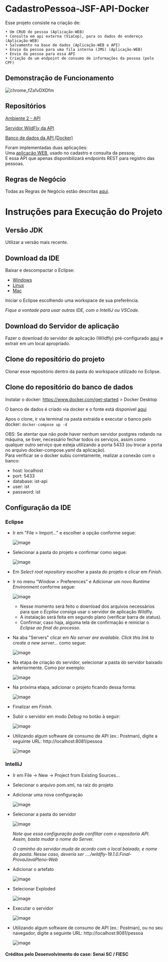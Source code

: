 # CadastroPessoa-JSF-API-Docker

Esse projeto consiste na criação de:

    • Um CRUD de pessoa (Aplicação-WEB)
    • Consulta em api externa (ViaCep), para os dados do endereço (Aplicação-WEB)
    • Salvamento na base de dados (Aplicação-WEB e API)
    • Envio da pessoa para uma fila interna (JMS) (Aplicação-WEB)
    • Envio da pessoa para essa API
    • Criação de um endpoint de consumo de informações da pessoa (pelo CPF)

## Demonstração de Funcionamento
![chrome_fZa1vDXDfm][demo-funcionamento]


## Repositórios

[ Ambiente 2 - API ][link-api] 

[ Servidor WildFly da API ][server-api] 

[ Banco de dados da API (Docker) ][banco-api] 

Foram implementadas duas aplicações:  
Uma [aplicação WEB][aplicacao-web], usado no cadastro e consulta da pessoa;  
E essa API que apenas disponibilizará endpoints REST para registro das pessoas. 


## Regras de Negócio
Todas as Regras de Negócio estão descritas [aqui][regras-de-negocio].
 


# Instruções para Execução do Projeto

## Versão JDK
Utilizar a versão mais recente.

## Download da IDE
Baixar e descompactar o Eclipse:

- [Windows][eclipse-windows]
- [Linux][eclipse-linux]
- [Mac][eclipse-mac]

Iniciar o Eclipse escolhendo uma workspace de sua preferência.

*Fique a vontade para usar outras IDE, com o IntelliJ ou VSCode.*

## Download do Servidor de aplicação 
Fazer o download do servidor de aplicação (Wildfly) pré-configurado [aqui][server-api] e extrair em um local apropriado.

## Clone do repositório do projeto

Clonar esse repositório dentro da pasta do workspace utilizado no Eclipse.

## Clone do repositório do banco de dados

Instalar o docker: https://www.docker.com/get-started > Docker Desktop

O banco de dados é criado via docker e o fonte está disponível [aqui][banco-api]

Apos o clone, ir via terminal na pasta extraida e executar o banco pelo docker: `docker-compose up -d`

OBS: Se atentar que não pode haver nenhum servidor postgres rodando na máquina, se tiver, necessário fechar todos os serviços, assim como
qualquer outro serviço que esteja utilizando a porta 5433 (ou trocar a porta no arquivo docker-compose.yaml da aplicação).  
Para verificar se o docker subiu corretamente, realizar a conexão com o banco:
- host: localhost
- port: 5433
- database: ist-api
- user: ist
- password: ist

## Configuração da IDE

### Eclipse
- Ir em "File > Import..." e escolher a opção conforme segue:

  ![image][inst-1]

- Selecionar a pasta do projeto e confirmar como segue:

  ![image][inst-2]

- Em *Select root repository* escolher a pasta do projeto e clicar em *Finish*.
- Ir no menu "Window > Preferences" e Adicionar um novo *Runtime Environment* conforme segue:

  ![image][inst-3]

  - Nesse momento será feito o download dos arquivos necessários para que o *Ecplise* consiga usar o servidor de aplicação Wildfly.
  - A instalação será feita em segundo plano (verificar barra de status).
  - Confirmar, caso haja, alguma tela de confirmação e reiniciar o *Eclipse ao final do processo*.

- Na aba "Servers" clicar em *No server are available. Click this link to create a new server...* como segue:

  ![image][inst-4]

- Na etapa de criação do servidor, selecionar a pasta do servidor baixado anteriormente. Como por exemplo:

  ![image][inst-5]

- Na próxima etapa, adicionar o projeto ficando dessa forma:

  ![image][inst-6]

- Finalizar em *Finish*.

- Subir o servidor em modo *Debug* no botão à seguir:

  ![image][inst-7]

- Utilizando algum software de consumo de API (ex.: Postman), digite a seguinte URL: http://localhost:8081/pessoa

  ![image][inst-8]


### IntelliJ

- Ir em File -> New -> Project from Existing Sources...

- Selecionar o arquivo pom.xml, na raiz do projeto

- Adicionar uma nova configuração

  ![image][inst-9]

- Selecionar a pasta do servidor

  ![image][inst-10]

  *Note que essa configuração pode conflitar com o repositorio API. Assim, basta mudar o nome do Server.*

  *O caminho do servidor muda de acordo com o local baixado, e nome da pasta. Nesse caso, deveria ser ..../wildfly-19.1.0.Final-ProvaJavaPleno-Web*

- Adicionar o artefato

  ![image][inst-11]

- Selecionar Exploded

  ![image][inst-12]

- Executar o servidor

  ![image][inst-13]

- Utilizando algum software de consumo de API (ex.: Postman), ou no seu navegador, digite a seguinte URL: http://localhost:8081/pessoa

  ![image][inst-8]



[demo-funcionamento]: https://github.com/caio01/CadastroPessoa-JSF-Web-Docker/assets/49879702/ff8a8321-842c-4cd1-be5f-c2c4c912338e
[link-api]: https://github.com/caio01/CadastroPessoa-JSF-API-Docker/tree/main/CadastroPessoaAPI
[server-api]: https://github.com/caio01/CadastroPessoa-JSF-API-Docker/tree/main/wildfly-19.1-API
[banco-api]: https://github.com/caio01/CadastroPessoa-JSF-API-Docker/tree/main/banco-api
[aplicacao-web]: https://github.com/caio01/CadastroPessoa-JSF-Web-Docker
[regras-de-negocio]: https://github.com/caio01/CadastroPessoa-JSF-Web-Docker#regras-de-neg%C3%B3cio
[img-processo-integracao]: https://github.com/caio01/CadastroPessoa-JSF-Web-Docker/assets/49879702/000ed0ab-3253-4efc-80b6-ddbff266d054
[img-post]:https://github.com/caio01/CadastroPessoa-JSF-Web-Docker/assets/49879702/19d058ca-6121-4993-8740-94e3fd5aa687
[img-put]: https://github.com/caio01/CadastroPessoa-JSF-Web-Docker/assets/49879702/684b7167-19c3-43fa-984a-47fd90b2ab68
[img-get]: https://github.com/caio01/CadastroPessoa-JSF-Web-Docker/assets/49879702/e921fd8e-fe76-4caa-815a-4850d77a7417
[img-delete]: https://github.com/caio01/CadastroPessoa-JSF-Web-Docker/assets/49879702/96581638-d3f0-410f-b3cb-20701a92b92a
[img-esquema-banco]: https://github.com/caio01/CadastroPessoa-JSF-Web-Docker/assets/49879702/31099735-4c3c-4806-854f-f87350770252

[eclipse-windows]: https://www.eclipse.org/downloads/download.php?file=/technology/epp/downloads/release/2020-03/R/eclipse-jee-2020-03-R-incubation-win32-x86_64.zip
[eclipse-linux]: https://www.eclipse.org/downloads/download.php?file=/technology/epp/downloads/release/2020-03/R/eclipse-jee-2020-03-R-incubation-linux-gtk-x86_64.tar.gz
[eclipse-mac]: https://www.eclipse.org/downloads/download.php?file=/technology/epp/downloads/release/2020-03/R/eclipse-jee-2020-03-R-incubation-macosx-cocoa-x86_64.dmg

[inst-1]: https://github.com/caio01/CadastroPessoa-JSF-Web-Docker/assets/49879702/0d3b5cd3-9fa7-47d4-b2ae-5e9508d9db07
[inst-2]: https://github.com/caio01/CadastroPessoa-JSF-Web-Docker/assets/49879702/d56a7518-d58f-4e11-b5a2-4e4c4ecd351e
[inst-3]: https://github.com/caio01/CadastroPessoa-JSF-Web-Docker/assets/49879702/d6249d32-9127-4351-9061-221f2a8197dc
[inst-4]: https://github.com/caio01/CadastroPessoa-JSF-Web-Docker/assets/49879702/79b55c9a-968b-490a-8463-94b879d0d618
[inst-5]: https://github.com/caio01/CadastroPessoa-JSF-Web-Docker/assets/49879702/f21d8273-9a78-4931-a211-9ad6ee9415ee
[inst-6]: https://github.com/caio01/CadastroPessoa-JSF-Web-Docker/assets/49879702/1f839881-f2b9-4486-aabf-6c2552b1fd51
[inst-7]: https://github.com/caio01/CadastroPessoa-JSF-Web-Docker/assets/49879702/63453a59-07a2-489f-907b-31449e890c57
[inst-8]: https://github.com/caio01/CadastroPessoa-JSF-API-Docker/assets/49879702/b4308eb0-9e84-4e32-9606-cab0e193f3c4
[inst-9]: https://github.com/caio01/CadastroPessoa-JSF-Web-Docker/assets/49879702/5a76cadc-0697-4fdd-ac37-97b21ebacf01
[inst-10]: https://github.com/caio01/CadastroPessoa-JSF-Web-Docker/assets/49879702/dd593fbe-5dd6-4e35-990a-57c6e2097a61
[inst-11]: https://github.com/caio01/CadastroPessoa-JSF-Web-Docker/assets/49879702/06cc685a-e68c-4e67-9041-2aa5fdd21e98
[inst-12]: https://github.com/caio01/CadastroPessoa-JSF-Web-Docker/assets/49879702/5c31eb6c-0dc9-4430-bde8-8623a5bace69
[inst-13]: https://github.com/caio01/CadastroPessoa-JSF-Web-Docker/assets/49879702/3d94b09d-812b-46ab-b875-993ca2aa4a27














#### Créditos pelo Desenvolvimento do case: Senai SC / FIESC
